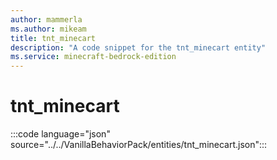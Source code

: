 ```yaml
---
author: mammerla
ms.author: mikeam
title: tnt_minecart
description: "A code snippet for the tnt_minecart entity"
ms.service: minecraft-bedrock-edition
---
```


# tnt_minecart

:::code language="json" source="../../VanillaBehaviorPack/entities/tnt_minecart.json":::